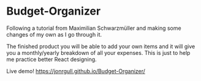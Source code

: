 # Budget-Organizer

Following a tutorial from Maximilian Schwarzmüller and making some changes of my own as I go through it.

The finished product you will be able to add your own items and it will give you a monthly/yearly breakdown of all your expenses. This is just to help me practice better React designing.

Live demo! https://jonrgull.github.io/Budget-Organizer/
